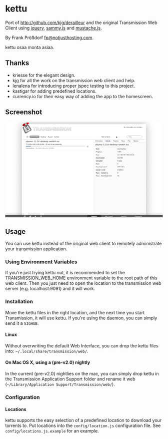 # kettu
Port of http://github.com/kjg/derailleur and the original Transmission Web Client
using [jquery](http://jquery.com), [sammy.js](http://github.com/quirkey/sammy) and [mustache.js](http://github.com/janl/mustache.js).

By Frank Prößdorf <fp@notjusthosting.com>.

kettu osaa monta asiaa.

## Thanks
* kriesse for the elegant design.
* kjg for all the work on the transmission web client and help.
* lenalena for introducing proper jspec testing to this project.
* kastigar for adding predefined locations.
* currency.io for their easy way of adding the app to the homescreen.

## Screenshot
![Screenshot](screenshot-1.png)

## Usage
You can use kettu instead of the original web client to remotely administrate your transmission application.

### Using Environment Variables
If you're just trying kettu out, it is recommended to set the TRANSMISSION_WEB_HOME environment variable to the root path of this web client. Then you just need to open the location to the transmission web server (e.g. localhost:9091) and it will work.

### Installation
Move the kettu files in the right location, and the next time you start Transmission, it will use kettu. If you're using the daemon, you can simply send it a `SIGHUB`.

#### Linux
Without overwriting the default Web Interface, you can drop the kettu files into: `~/.local/share/transmission/web/`.

#### On Mac OS X, using a (pre-v2.0) nightly
In the current (pre-v2.0) nightlies on the mac, you can simply drop kettu in the Transmission Application Support folder and rename it web (`~/Library/Application Support/Transmission/web/`).

### Configuration

#### Locations
kettu supports the easy selection of a predefined location to download your torrents to. Put locations into the  `config/location.js` configuration file. See `config/locations.js.example` for an example.
